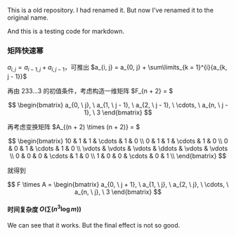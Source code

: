 This is a old repository. I had renamed it. But now I've renamed it to the original name.

And this is a testing code for markdown.

### 矩阵快速幂

$a_{i, j} = a_{i - 1, j} + a_{i, j - 1}$，可推出 $a_{i, j} = a_{0, j} + \sum\limits_{k = 1}^{i}{a_{k, j - 1}}$

再由 $233...3$ 的初值条件，考虑构造一维矩阵 $F_{n + 2} = $

$$
\begin{bmatrix}
a_{0, \ j}, \ a_{1, \ j - 1}, \ a_{2, \ j - 1}, \ \cdots, \ a_{n, \ j - 1}, \ 3
\end{bmatrix}
$$

再考虑变换矩阵 $A_{(n + 2) \times (n + 2)} = $

$$
\begin{bmatrix}
10 & 1 & 1 & \cdots & 1 & 0 \\
0 & 1 & 1 & \cdots & 1 & 0 \\
0 & 0 & 1 & \cdots & 1 & 0 \\
\vdots & \vdots & \vdots & \ddots & \vdots & \vdots \\
0 & 0 & 0 & \cdots & 1 & 0 \\
1 & 0 & 0 & \cdots & 0 & 1 \\
\end{bmatrix}
$$

就得到

$$
F \times A = 
\begin{bmatrix}
a_{0, \ j + 1}, \ a_{1, \ j}, \ a_{2, \ j}, \ \cdots, \ a_{n, \ j}, \ 3
\end{bmatrix}
$$

#### 时间复杂度 $O(\sum{(n^3\log m)})$

We can see that it works. But the final effect is not so good.
